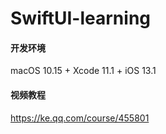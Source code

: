 # SwiftUI-learning
#### 开发环境
macOS 10.15 + Xcode 11.1 + iOS 13.1


#### 视频教程
https://ke.qq.com/course/455801

